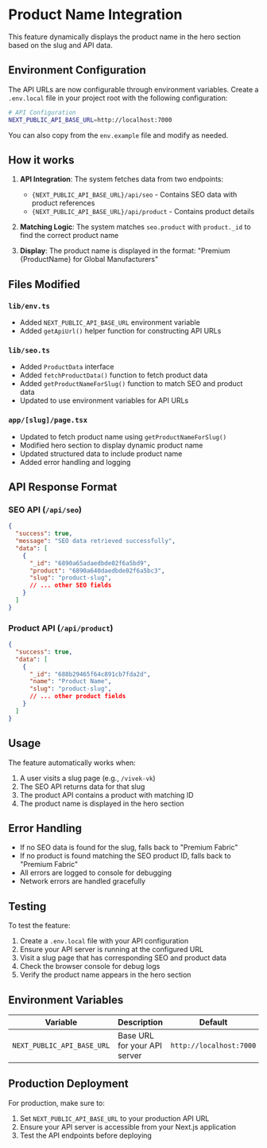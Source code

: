 # Product Name Integration

This feature dynamically displays the product name in the hero section based on the slug and API data.

## Environment Configuration

The API URLs are now configurable through environment variables. Create a `.env.local` file in your project root with the following configuration:

```bash
# API Configuration
NEXT_PUBLIC_API_BASE_URL=http://localhost:7000
```

You can also copy from the `env.example` file and modify as needed.

## How it works

1. **API Integration**: The system fetches data from two endpoints:
   - `{NEXT_PUBLIC_API_BASE_URL}/api/seo` - Contains SEO data with product references
   - `{NEXT_PUBLIC_API_BASE_URL}/api/product` - Contains product details

2. **Matching Logic**: The system matches `seo.product` with `product._id` to find the correct product name

3. **Display**: The product name is displayed in the format: "Premium {ProductName} for Global Manufacturers"

## Files Modified

### `lib/env.ts`
- Added `NEXT_PUBLIC_API_BASE_URL` environment variable
- Added `getApiUrl()` helper function for constructing API URLs

### `lib/seo.ts`
- Added `ProductData` interface
- Added `fetchProductData()` function to fetch product data
- Added `getProductNameForSlug()` function to match SEO and product data
- Updated to use environment variables for API URLs

### `app/[slug]/page.tsx`
- Updated to fetch product name using `getProductNameForSlug()`
- Modified hero section to display dynamic product name
- Updated structured data to include product name
- Added error handling and logging

## API Response Format

### SEO API (`/api/seo`)
```json
{
  "success": true,
  "message": "SEO data retrieved successfully",
  "data": [
    {
      "_id": "6890a65adaedbde02f6a5bd9",
      "product": "6890a640daedbde02f6a5bc3",
      "slug": "product-slug",
      // ... other SEO fields
    }
  ]
}
```

### Product API (`/api/product`)
```json
{
  "success": true,
  "data": [
    {
      "_id": "688b29465f64c891cb7fda2d",
      "name": "Product Name",
      "slug": "product-slug",
      // ... other product fields
    }
  ]
}
```

## Usage

The feature automatically works when:
1. A user visits a slug page (e.g., `/vivek-vk`)
2. The SEO API returns data for that slug
3. The product API contains a product with matching ID
4. The product name is displayed in the hero section

## Error Handling

- If no SEO data is found for the slug, falls back to "Premium Fabric"
- If no product is found matching the SEO product ID, falls back to "Premium Fabric"
- All errors are logged to console for debugging
- Network errors are handled gracefully

## Testing

To test the feature:
1. Create a `.env.local` file with your API configuration
2. Ensure your API server is running at the configured URL
3. Visit a slug page that has corresponding SEO and product data
4. Check the browser console for debug logs
5. Verify the product name appears in the hero section

## Environment Variables

| Variable | Description | Default | Required |
|----------|-------------|---------|----------|
| `NEXT_PUBLIC_API_BASE_URL` | Base URL for your API server | `http://localhost:7000` | Yes |

## Production Deployment

For production, make sure to:
1. Set `NEXT_PUBLIC_API_BASE_URL` to your production API URL
2. Ensure your API server is accessible from your Next.js application
3. Test the API endpoints before deploying
